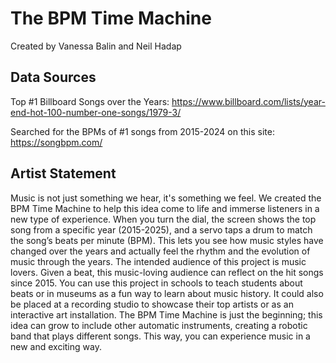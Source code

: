 # The BPM Time Machine
Created by Vanessa Balin and Neil Hadap

## Data Sources
Top #1 Billboard Songs over the Years: https://www.billboard.com/lists/year-end-hot-100-number-one-songs/1979-3/

Searched for the BPMs of #1 songs from 2015-2024 on this site: https://songbpm.com/

## Artist Statement
Music is not just something we hear, it's something we feel. We created the BPM Time Machine to help this idea come to life and immerse listeners in a new type of experience. When you turn the dial, the screen shows the top song from a specific year (2015-2025), and a servo taps a drum to match the song’s beats per minute (BPM). This lets you see how music styles have changed over the years and actually feel the rhythm and the evolution of music through the years. 
The intended audience of this project is music lovers. Given a beat, this music-loving audience can reflect on the hit songs since 2015. 
You can use this project in schools to teach students about beats or in museums as a fun way to learn about music history. It could also be placed at a recording studio to showcase their top artists or as an interactive art installation. The BPM Time Machine is just the beginning; this idea can grow to include other automatic instruments, creating a robotic band that plays different songs. This way, you can experience music in a new and exciting way.
 
